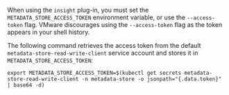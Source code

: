 <!-- Set access token for insight cli -->

When using the `insight` plug-in, you must set the `METADATA_STORE_ACCESS_TOKEN` environment variable, or use the `--access-token` flag. VMware discourages using the `--access-token` flag as the token appears in your shell history.

The following command retrieves the access token from the default `metadata-store-read-write-client` service account and stores it in `METADATA_STORE_ACCESS_TOKEN`:

```console
export METADATA_STORE_ACCESS_TOKEN=$(kubectl get secrets metadata-store-read-write-client -n metadata-store -o jsonpath="{.data.token}" | base64 -d)
```